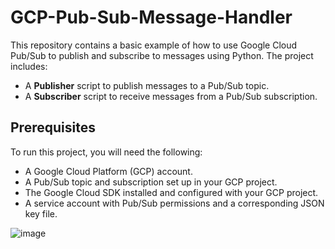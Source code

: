 # GCP-Pub-Sub-Message-Handler

This repository contains a basic example of how to use Google Cloud Pub/Sub to publish and subscribe to messages using Python. The project includes:
- A **Publisher** script to publish messages to a Pub/Sub topic.
- A **Subscriber** script to receive messages from a Pub/Sub subscription.

## Prerequisites

To run this project, you will need the following:
- A Google Cloud Platform (GCP) account.
- A Pub/Sub topic and subscription set up in your GCP project.
- The Google Cloud SDK installed and configured with your GCP project.
- A service account with Pub/Sub permissions and a corresponding JSON key file.

![image](https://github.com/user-attachments/assets/7c62d844-0bbc-4574-ae26-2587b6bdc975)

